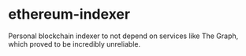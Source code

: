 # ethereum-indexer
Personal blockchain indexer to not depend on services like The Graph, which proved to be incredibly unreliable.
